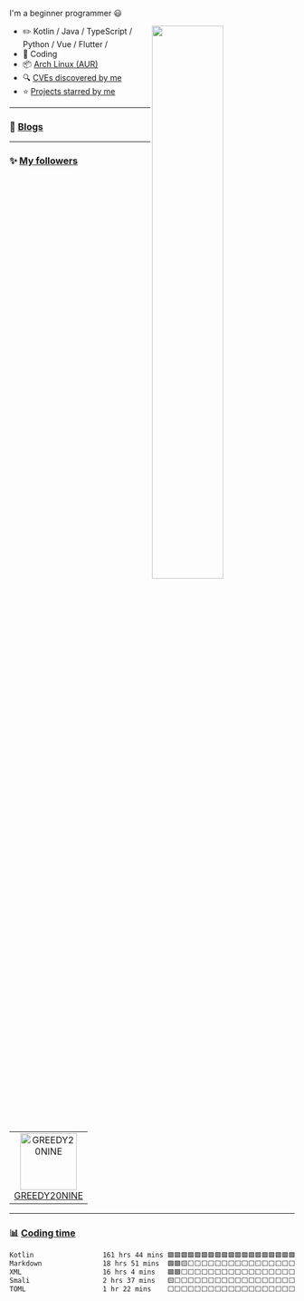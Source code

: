 <!--

Thank you if you like this profile README!

BUT, please DO NOT copy this and create your profile based on it.

You can use it as a reference, and copy a part of it, but DO NOT copy
all of this and create your profile based on it.

It is very common that you forget to change some information and leave
mine in your profile. This has happened too many times.

And, this profile README is auto-updated by GitHub Actions, you can read
[the official documentation](https://docs.github.com/actions) to learn
how to use it.

Only when you know what you are copying should you paste it. So, again,
please DO NOT copy this and create your profile based on it.

What's more, you can find other awesome profile READMEs at
https://github.com/abhisheknaiidu/awesome-github-profile-readme. There
could be a profile README that fits you better than this one.

Wish you a good-looking profile README!

                                   —— ouuan (https://github.com/ouuan)


By the way, I copy this and create my profile based on it
                                   —— cx (https://github.com/cxsunflower)

-->

I'm a beginner programmer  :smiley:

<picture>
    <source media="(prefers-color-scheme: dark)" srcset="https://github-readme-stats.vercel.app/api?username=cxsunflower&theme=dark&show_icons=true">
    <img align="right" width="50%" src="https://github-readme-stats.vercel.app/api?username=cxsunflower&show_icons=true">
</picture>

-   :pencil2: Kotlin / Java / TypeScript / Python / Vue / Flutter / 
-   :seedling: Coding
-   :package: [Arch Linux (AUR)](https://aur.archlinux.org/packages?K=sunflowercx&SeB=m) 
-   :mag: [CVEs discovered by me](CVE.md)
-   :star: [Projects starred by me](AWESOME-STARS.md)

---

### :pencil: [Blogs](README.md)

---

### :sparkles: [My followers](src/getTopFollowers.py)

<!--START_SECTION:top-followers-->
<table>
  <tr>
    <td align="center">
      <a href="https://github.com/GREEDY20NINE">
        <img src="https://avatars2.githubusercontent.com/u/155268546" width="100px;" alt="GREEDY20NINE"/>
      </a>
      <br />
      <a href="https://github.com/GREEDY20NINE">GREEDY20NINE</a>
    </td>
  </tr>
</table>
<!--END_SECTION:top-followers-->

---

### :bar_chart: [Coding time](https://github.com/muety/wakapi)

<!--START_SECTION:waka-->

```txt
Kotlin                 161 hrs 44 mins 🟩🟩🟩🟩🟩🟩🟩🟩🟩🟩🟩🟩🟩🟩🟩🟩🟩🟩🟩🟨⬜⬜⬜⬜⬜   78.25 %
Markdown               18 hrs 51 mins  🟩🟩🟨⬜⬜⬜⬜⬜⬜⬜⬜⬜⬜⬜⬜⬜⬜⬜⬜⬜⬜⬜⬜⬜⬜   09.12 %
XML                    16 hrs 4 mins   🟩🟩⬜⬜⬜⬜⬜⬜⬜⬜⬜⬜⬜⬜⬜⬜⬜⬜⬜⬜⬜⬜⬜⬜⬜   07.78 %
Smali                  2 hrs 37 mins   🟨⬜⬜⬜⬜⬜⬜⬜⬜⬜⬜⬜⬜⬜⬜⬜⬜⬜⬜⬜⬜⬜⬜⬜⬜   01.27 %
TOML                   1 hr 22 mins    ⬜⬜⬜⬜⬜⬜⬜⬜⬜⬜⬜⬜⬜⬜⬜⬜⬜⬜⬜⬜⬜⬜⬜⬜⬜   00.66 %
```

<!--END_SECTION:waka-->
